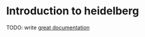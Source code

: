 # Introduction to heidelberg

TODO: write [great documentation](http://jacobian.org/writing/what-to-write/)
